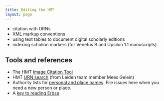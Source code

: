 ```yaml
---
title: Editing the HMT
layout: page
---
```


- citation with URNs
- XML markup conventions
- using text tables to document digital scholarly editions
- indexing scholion markers (for Venetus B and Upsilon 1.1 manuscripts)


## Tools and references



-   The HMT [Image Citation Tool](http://www.homermultitext.org/ict2/)
-   HMT [URN search](https://interwing.nl/hmt/urn/) (from Leiden team member Mees Gelein)
-   Authority lists for [personal and place names](https://github.com/homermultitext/hmt-authlists).  File issues here when you need a new person or place.
-   A [key to reading Erbse](erbse-key/)
